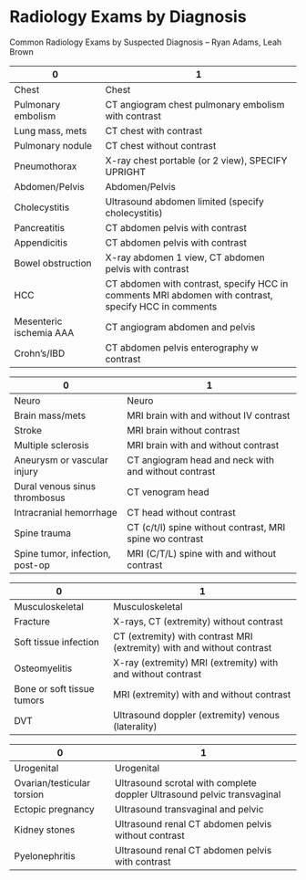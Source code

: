 # Radiology Exams by Diagnosis

Common Radiology Exams by Suspected Diagnosis – Ryan Adams, Leah Brown

| 0                       | 1                                                                                                    |
|-------------------------|------------------------------------------------------------------------------------------------------|
| Chest                   | Chest                                                                                                |
| Pulmonary embolism      | CT angiogram chest pulmonary embolism with contrast                                                  |
| Lung mass, mets         | CT chest with contrast                                                                               |
| Pulmonary nodule        | CT chest without contrast                                                                            |
| Pneumothorax            | X-ray chest portable (or 2 view), SPECIFY UPRIGHT                                                    |
| Abdomen/Pelvis          | Abdomen/Pelvis                                                                                       |
| Cholecystitis           | Ultrasound abdomen limited (specify cholecystitis)                                                   |
| Pancreatitis            | CT abdomen pelvis with contrast                                                                      |
| Appendicitis            | CT abdomen pelvis with contrast                                                                      |
| Bowel obstruction       | X-ray abdomen 1 view, CT abdomen pelvis with contrast                                                |
| HCC                     | CT abdomen with contrast, specify HCC in comments MRI abdomen with contrast, specify HCC in comments |
| Mesenteric ischemia AAA | CT angiogram abdomen and pelvis                                                                      |
| Crohn’s/IBD             | CT abdomen pelvis enterography w contrast                                                            |

| 0                               | 1                                                        |
|---------------------------------|----------------------------------------------------------|
| Neuro                           | Neuro                                                    |
| Brain mass/mets                 | MRI brain with and without IV contrast                   |
| Stroke                          | MRI brain without contrast                               |
| Multiple sclerosis              | MRI brain with and without contrast                      |
| Aneurysm or vascular injury     | CT angiogram head and neck with and without contrast     |
| Dural venous sinus thrombosus   | CT venogram head                                         |
| Intracranial hemorrhage         | CT head without contrast                                 |
| Spine trauma                    | CT (c/t/l) spine without contrast, MRI spine wo contrast |
| Spine tumor, infection, post-op | MRI (C/T/L) spine with and without contrast              |

| 0                          | 1                                                                      |
|----------------------------|------------------------------------------------------------------------|
| Musculoskeletal            | Musculoskeletal                                                        |
| Fracture                   | X-rays, CT (extremity) without contrast                                |
| Soft tissue infection      | CT (extremity) with contrast MRI (extremity) with and without contrast |
| Osteomyelitis              | X-ray (extremity) MRI (extremity) with and without contrast            |
| Bone or soft tissue tumors | MRI (extremity) with and without contrast                              |
| DVT                        | Ultrasound doppler (extremity) venous (laterality)                     |

| 0                          | 1                                                                       |
|----------------------------|-------------------------------------------------------------------------|
| Urogenital                 | Urogenital                                                              |
| Ovarian/testicular torsion | Ultrasound scrotal with complete doppler Ultrasound pelvic transvaginal |
| Ectopic pregnancy          | Ultrasound transvaginal and pelvic                                      |
| Kidney stones              | Ultrasound renal CT abdomen pelvis without contrast                     |
| Pyelonephritis             | Ultrasound renal CT abdomen pelvis with contrast                        |
